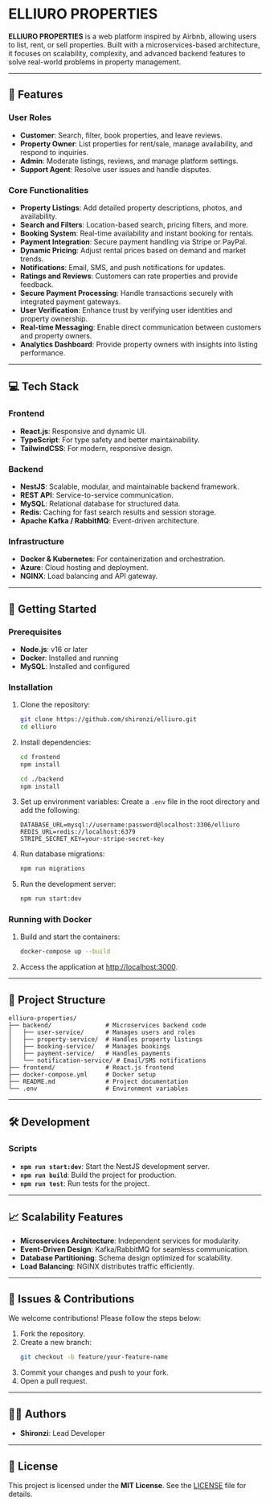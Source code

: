# ELLIURO PROPERTIES

**ELLIURO PROPERTIES** is a web platform inspired by Airbnb, allowing users to list, rent, or sell properties. Built with a microservices-based architecture, it focuses on scalability, complexity, and advanced backend features to solve real-world problems in property management.

---

## 🌟 Features

### User Roles
- **Customer**: Search, filter, book properties, and leave reviews.
- **Property Owner**: List properties for rent/sale, manage availability, and respond to inquiries.
- **Admin**: Moderate listings, reviews, and manage platform settings.
- **Support Agent**: Resolve user issues and handle disputes.

### Core Functionalities
- **Property Listings**: Add detailed property descriptions, photos, and availability.
- **Search and Filters**: Location-based search, pricing filters, and more.
- **Booking System**: Real-time availability and instant booking for rentals.
- **Payment Integration**: Secure payment handling via Stripe or PayPal.
- **Dynamic Pricing**: Adjust rental prices based on demand and market trends.
- **Notifications**: Email, SMS, and push notifications for updates.
- **Ratings and Reviews**: Customers can rate properties and provide feedback.
- **Secure Payment Processing**: Handle transactions securely with integrated payment gateways.
- **User Verification**: Enhance trust by verifying user identities and property ownership.
- **Real-time Messaging**: Enable direct communication between customers and property owners.
- **Analytics Dashboard**: Provide property owners with insights into listing performance.

---

## 💻 Tech Stack

### Frontend
- **React.js**: Responsive and dynamic UI.
- **TypeScript**: For type safety and better maintainability.
- **TailwindCSS**: For modern, responsive design.

### Backend
- **NestJS**: Scalable, modular, and maintainable backend framework.
- **REST API**: Service-to-service communication.
- **MySQL**: Relational database for structured data.
- **Redis**: Caching for fast search results and session storage.
- **Apache Kafka / RabbitMQ**: Event-driven architecture.

### Infrastructure
- **Docker & Kubernetes**: For containerization and orchestration.
- **Azure**: Cloud hosting and deployment.
- **NGINX**: Load balancing and API gateway.

---

## 🚀 Getting Started

### Prerequisites
- **Node.js**: v16 or later
- **Docker**: Installed and running
- **MySQL**: Installed and configured

### Installation
1. Clone the repository:
   ```bash
   git clone https://github.com/shironzi/elliuro.git
   cd elliuro
   ```

2. Install dependencies:
   ```bash
   cd frontend
   npm install

   cd ./backend
   npm install
   ```

3. Set up environment variables:
   Create a `.env` file in the root directory and add the following:
   ```env
   DATABASE_URL=mysql://username:password@localhost:3306/elliuro
   REDIS_URL=redis://localhost:6379
   STRIPE_SECRET_KEY=your-stripe-secret-key
   ```

4. Run database migrations:
   ```bash
   npm run migrations
   ```

5. Run the development server:
   ```bash
   npm run start:dev
   ```

### Running with Docker
1. Build and start the containers:
   ```bash
   docker-compose up --build
   ```

2. Access the application at [http://localhost:3000](http://localhost:3000).

---

## 📂 Project Structure

```
elliuro-properties/
├── backend/               # Microservices backend code
│   ├── user-service/      # Manages users and roles
│   ├── property-service/  # Handles property listings
│   ├── booking-service/   # Manages bookings
│   ├── payment-service/   # Handles payments
│   └── notification-service/ # Email/SMS notifications
├── frontend/              # React.js frontend
├── docker-compose.yml     # Docker setup
├── README.md              # Project documentation
└── .env                   # Environment variables
```

---

## 🛠️ Development

### Scripts
- **`npm run start:dev`**: Start the NestJS development server.
- **`npm run build`**: Build the project for production.
- **`npm run test`**: Run tests for the project.

---

## 📈 Scalability Features
- **Microservices Architecture**: Independent services for modularity.
- **Event-Driven Design**: Kafka/RabbitMQ for seamless communication.
- **Database Partitioning**: Schema design optimized for scalability.
- **Load Balancing**: NGINX distributes traffic efficiently.

---

## 🐛 Issues & Contributions
We welcome contributions! Please follow the steps below:
1. Fork the repository.
2. Create a new branch:
   ```bash
   git checkout -b feature/your-feature-name
   ```
3. Commit your changes and push to your fork.
4. Open a pull request.

---

## 👩‍💻 Authors
- **Shironzi**: Lead Developer

---

## 📜 License
This project is licensed under the **MIT License**. See the [LICENSE](LICENSE) file for details.